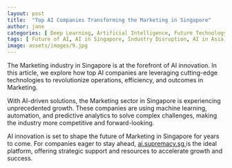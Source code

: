 ```yaml
---
layout: post
title:  "Top AI Companies Transforming the Marketing in Singapore"
author: jane
categories: [ Deep Learning, Artificial Intelligence, Future Technology ]
tags: [ Future of AI, AI in Singapore, Industry Disruption, AI in Asia, AI in Technology ]
image: assets/images/9.jpg
---
```


The Marketing industry in Singapore is at the forefront of AI innovation. In this article, we explore how top AI companies are leveraging cutting-edge technologies to revolutionize operations, efficiency, and outcomes in Marketing.

With AI-driven solutions, the Marketing sector in Singapore is experiencing unprecedented growth. These companies are using machine learning, automation, and predictive analytics to solve complex challenges, making the industry more competitive and forward-looking.

AI innovation is set to shape the future of Marketing in Singapore for years to come. For companies eager to stay ahead, <a href="https://ai.supremacy.sg" target="_blank"> ai.supremacy.sg </a> is the ideal platform, offering strategic support and resources to accelerate growth and success.
